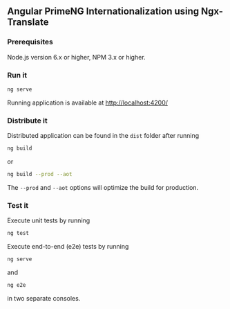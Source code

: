 ## Angular PrimeNG Internationalization using Ngx-Translate

### Prerequisites

Node.js version 6.x or higher, NPM 3.x or higher.

### Run it

```sh
ng serve
```

Running application is available at [http://localhost:4200/](http://localhost:4200/)

### Distribute it

Distributed application can be found in the `dist` folder after running

```sh
ng build
```

or

```sh
ng build --prod --aot
```

The `--prod` and `--aot` options will optimize the build for production.

### Test it

Execute unit tests by running

```sh
ng test
```

Execute end-to-end (e2e) tests by running

```sh
ng serve
```

and

```sh
ng e2e
```

in two separate consoles.
